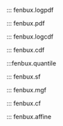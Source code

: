 ::: fenbux.logpdf

::: fenbux.pdf

::: fenbux.logcdf

::: fenbux.cdf

:::fenbux.quantile

::: fenbux.sf

::: fenbux.mgf

::: fenbux.cf

::: fenbux.affine